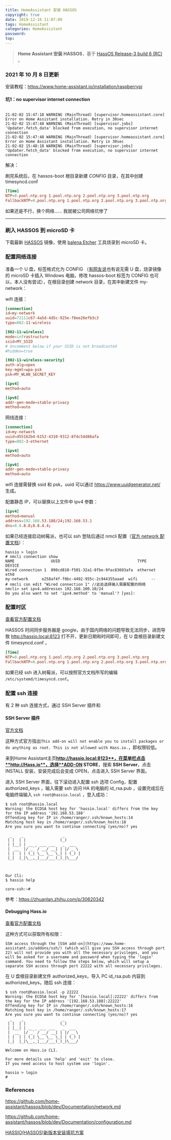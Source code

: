 ```yaml
---
title: HomeAssistant 安装 HASSOS
copyright: true
date: 2019-12-16 11:07:09
tags: HomeAssistant
categories: HomeAssistant
password:
top:
---
```


> **Home Assistant 安装 HASSOS**，基于 [HassOS Release-3 build 6 (RC)](https://github.com/home-assistant/hassos/releases/tag/3.6) 。

<!--more-->

### 2021 年 10 月 8 日更新

安装教程：https://www.home-assistant.io/installation/raspberrypi

#### 坑1：no supervisor internet connection

``` shell

21-02-02 15:47:18 WARNING (MainThread) [supervisor.homeassistant.core] Error on Home Assistant installation. Retry in 30sec
21-02-02 15:47:48 WARNING (MainThread) [supervisor.jobs] 'Updater.fetch_data' blocked from execution, no supervisor internet connection
21-02-02 15:47:48 WARNING (MainThread) [supervisor.homeassistant.core] Error on Home Assistant installation. Retry in 30sec
21-02-02 15:48:18 WARNING (MainThread) [supervisor.jobs] 'Updater.fetch_data' blocked from execution, no supervisor internet connection

```

解决：

刷完系统后，在 hassos-boot 根目录新建 *CONFIG* 目录，在其中创建 timesyncd.conf

``` conf
[Time]
NTP=0.pool.ntp.org 1.pool.ntp.org 2.pool.ntp.org 3.pool.ntp.org
FallbackNTP=0.pool.ntp.org 1.pool.ntp.org 2.pool.ntp.org 3.pool.ntp.org
```

如果还是不行，换个网络……   我就被公司网络坑惨了

---



### 刷入 HASSOS 到 microSD 卡

下载最新 [HASSOS](https://github.com/home-assistant/hassos/releases) 镜像，使用 [balena Etcher](https://www.balena.io/etcher/) 工具烧录到 microSD 卡。

### 配置网络连接

准备一个 U 盘，标签格式化为 CONFIG （[有网友说](https://bbs.hassbian.com/forum.php?mod=viewthread&tid=6757&extra=&highlight=hassos&page=1)也有说无需 U 盘，烧录镜像的 microSD 卡插入 Windows 电脑，修改 hassos-boot 标签为 CONFIG 也可以，本人没有尝试），在根目录创建 network 目录，在其中新建文件 my-network：

wifi 连接：

``` conf
[connection]
id=my-network
uuid=72111c67-4a5d-4d5c-925e-f8ee26efb3c3
type=802-11-wireless

[802-11-wireless]
mode=infrastructure
ssid=MY_SSID
# Uncomment below if your SSID is not broadcasted
#hidden=true

[802-11-wireless-security]
auth-alg=open
key-mgmt=wpa-psk
psk=MY_WLAN_SECRET_KEY

[ipv4]
method=auto

[ipv6]
addr-gen-mode=stable-privacy
method=auto
```

网线连接：

``` conf
[connection]
id=my-network
uuid=d55162b4-6152-4310-9312-8f4c54d86afa
type=802-3-ethernet

[ipv4]
method=auto

[ipv6]
addr-gen-mode=stable-privacy
method=auto
```

wifi 连接需替换 ssid 和 psk，uuid 可以通过 https://www.uuidgenerator.net/ 生成。

配置静态 IP，可以替换以上文件中 ipv4 参数：

``` conf
[ipv4]
method=manual
address=192.168.53.188/24;192.168.53.1
dns=8.8.8.8;8.8.4.4;
```

如果已经连接启动树莓派，也可以 ssh 登陆后通过 nmcli 配置（[官方 network 配置文档](https://github.com/home-assistant/hassos/blob/dev/Documentation/network.md)）：

``` shell
hassio > login
# nmcli connection show
NAME                UUID                                  TYPE      DEVICE 
Wired connection 1  890cd810-f501-32a1-8fbe-9fac83693afa  ethernet  eth0   
my-network      e258af4f-f0bc-4492-955c-2c944355aaad  wifi      --     
# nmcli con edit "Wired connection 1" //此处选择输入需要配置的网络
nmcli> set ipv4.addresses 192.168.100.10/24
Do you also want to set 'ipv4.method' to 'manual'? [yes]:

```

### 配置时区

[查看官方配置文档](https://github.com/home-assistant/hassos/blob/dev/Documentation/configuration.md)

HASSOS 时间同步服务器是 google，由于国内网络的问题导致无法同步，进而导致 http://hassio.local:8123 打不开，更新日期和时间即可，在 U 盘根目录新建文件 timesyncd.conf ，

``` conf
[Time]
NTP=0.pool.ntp.org 1.pool.ntp.org 2.pool.ntp.org 3.pool.ntp.org
FallbackNTP=0.pool.ntp.org 1.pool.ntp.org 2.pool.ntp.org 3.pool.ntp.org
```

如果已经 ssh 进入树莓派，可以按照官方文档所写的编辑 `/etc/systemd/timesyncd.conf`。

### 配置 ssh 连接

有 2 种 ssh 连接方式，通过 SSH Server 插件和

#### SSH Server 插件

[官方文档](https://www.home-assistant.io/addons/ssh/)

这种方式官方指出`This add-on will not enable you to install packages or do anything as root. This is not allowed with Hass.io.`，即权限较低。

来到Home Assistant主页**http://hassio.local:8123**，在菜单栏点击**http://Hass.io**，选择**ADD-ON STORE**，搜索 **SSH Server**，点击 INSTALL 安装，安装完成后会变成 OPEN，点击进入 SSH Server 界面。

进入 SSH Server 界面，往下滚动进入配置 ssh 选项 Config，配置 authorized_keys ，输入需要 ssh 访问 HA 的电脑的 id_rsa.pub ，设置完成后在电脑终端输入 `ssh root@hassio.local`  ，登入成功：

``` shell
$ ssh root@hassio.local
Warning: the ECDSA host key for 'hassio.local' differs from the key for the IP address '192.168.53.188'
Offending key for IP in /home/ranger/.ssh/known_hosts:14
Matching host key in /home/ranger/.ssh/known_hosts:18
Are you sure you want to continue connecting (yes/no)? yes

  _    _                 _       
 | |  | |               (_)      
 | |__| | __ _ ___ ___   _  ___  
 |  __  |/ _` / __/ __| | |/ _ \ 
 | |  | | (_| \__ \__ \_| | (_) |
 |_|  |_|\__,_|___/___(_)_|\___/ 
                                 


Our Cli:
$ hassio help

core-ssh:~#
```

参考：https://zhuanlan.zhihu.com/p/30620342

#### Debugging Hass.io

[查看官方配置文档](https://developers.home-assistant.io/docs/en/hassio_debugging.html)

这种方式可以获取所有权限：

`SSH access through the [SSH add-on](https://www.home-assistant.io/addons/ssh/) (which will give you SSH access through port 22) will not provide you with all the necessary privileges, and you will be asked for a username and password when typing the 'login' command. You need to follow the steps below, which will setup a separate SSH access through port 22222 with all necessary privileges.`

在 U 盘根目录新建文件 authorized_keys，导入 PC id_rsa.pub 内容到 authorized_keys，随后 ssh 连接：

``` shell
$ ssh root@hassio.local -p 22222
Warning: the ECDSA host key for '[hassio.local]:22222' differs from the key for the IP address '[192.168.53.188]:22222'
Offending key for IP in /home/ranger/.ssh/known_hosts:16
Matching host key in /home/ranger/.ssh/known_hosts:17
Are you sure you want to continue connecting (yes/no)? yes
  _    _                 _       
 | |  | |               (_)      
 | |__| | __ _ ___ ___   _  ___  
 |  __  |/ _` / __/ __| | |/ _ \ 
 | |  | | (_| \__ \__ \_| | (_) |
 |_|  |_|\__,_|___/___(_)_|\___/ 

Welcome on Hass.io CLI.

For more details use 'help' and 'exit' to close.
If you need access to host system use 'login'.

hassio > login
#
```









### References

https://github.com/home-assistant/hassos/blob/dev/Documentation/network.md

https://github.com/home-assistant/hassos/blob/dev/Documentation/configuration.md

[HASSIO(HASSOS)新版本安装填坑方案](https://bbs.hassbian.com/thread-5191-1-1.html)



